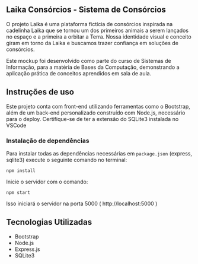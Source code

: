 ## Laika Consórcios - Sistema de Consórcios

O projeto Laika é uma plataforma fictícia de consórcios inspirada na cadelinha Laika que se tornou um dos primeiros animais a serem lançados no espaço e a primeira a orbitar a Terra. Nossa identidade visual e conceito giram em torno da Laika e buscamos trazer confiança em soluções de consórcios.

Este mockup foi desenvolvido como parte do curso de Sistemas de Informação, para a matéria de Bases da Computação, demonstrando a aplicação prática de conceitos aprendidos em sala de aula.

## Instruções de uso
Este projeto conta com front-end utilizando ferramentas como o Bootstrap, além de um back-end personalizado construído com Node.js, necessário para o deploy.
Certifique-se de ter a extensão do SQLite3 instalada no VSCode

### Instalação de dependências
Para instalar todas as dependências necessárias em `package.json` (express, sqlite3) execute o seguinte comando no terminal:

    npm install

Inicie o servidor com o comando:


    npm start

Isso iniciará o servidor na porta 5000 ( http://localhost:5000 )

## Tecnologias Utilizadas
- Bootstrap
- Node.js
- Express.js
- SQLite3
